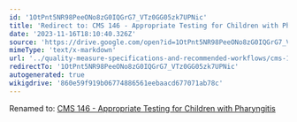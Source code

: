 ```yaml
---
id: '1OtPnt5NR98PeeONo8zG0IQGrG7_VTz0GG05zk7UPNic'
title: 'Redirect to: CMS 146 - Appropriate Testing for Children with Pharyngitis'
date: '2023-11-16T18:10:40.326Z'
source: 'https://drive.google.com/open?id=1OtPnt5NR98PeeONo8zG0IQGrG7_VTz0GG05zk7UPNic'
mimeType: 'text/x-markdown'
url: '../quality-measure-specifications-and-recommended-workflows/cms-146-appropriate-testing-for-children-with-pharyngitis.md'
redirectTo: '1OtPnt5NR98PeeONo8zG0IQGrG7_VTz0GG05zk7UPNic'
autogenerated: true
wikigdrive: '860e59f919b06774886561eebaacd677071ab78c'
---
```

Renamed to: [CMS 146 - Appropriate Testing for Children with Pharyngitis](../quality-measure-specifications-and-recommended-workflows/cms-146-appropriate-testing-for-children-with-pharyngitis.md)
